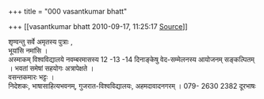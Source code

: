 +++
title = "000 vasantkumar bhatt"

+++
[[vasantkumar bhatt	2010-09-17, 11:25:17 [Source](https://groups.google.com/g/bvparishat/c/LWI1Ej39pzI)]]



शृण्वन्तु सर्वे अमृतस्य पुत्राः ,  
भूयांसि नमांसि ।  
अस्माकम् विश्वविद्यालये नवम्बरमासस्य 12 -13 -14 दिनाङ्केषु वेद-सम्मेलनस्य आयोजनम् सङ्कल्पितम् । भवतां समेषां सहयोगः अत्रापेक्षते ।  
वसन्तकमारः भट्टः ।  
निदेशकः, भाषासाहित्यभवनम्, गुजरात-विश्वविद्यालयः, अहमदावादनगरम् । 079- 2630 2382 दूरभाषः  

